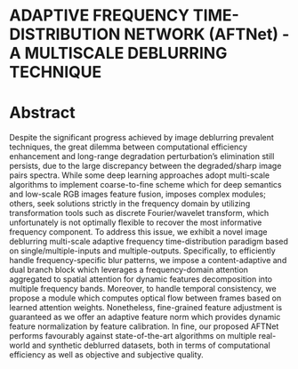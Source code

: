 # ADAPTIVE FREQUENCY TIME-DISTRIBUTION NETWORK (AFTNet) - A MULTISCALE DEBLURRING TECHNIQUE
# Abstract
Despite the significant progress achieved by image deblurring prevalent techniques, the great dilemma between computational efficiency enhancement and long-range degradation perturbation’s elimination still persists, due to the large discrepancy between the degraded/sharp image pairs spectra. While some deep learning approaches adopt multi-scale algorithms to implement coarse-to-fine scheme which for deep semantics and low-scale RGB images feature fusion, imposes complex modules; others, seek solutions strictly in the frequency domain by utilizing transformation tools such as discrete Fourier/wavelet transform, which unfortunately is not optimally flexible to recover the most informative frequency component. To address this issue, we exhibit a novel image deblurring multi-scale adaptive frequency time-distribution paradigm based on single/multiple-inputs and multiple-outputs. Specifically, to efficiently handle frequency-specific blur patterns, we impose a content-adaptive and dual branch block which leverages a frequency-domain attention aggregated to spatial attention for dynamic features decomposition into multiple frequency bands. Moreover, to handle temporal consistency, we propose a module which computes optical flow between frames based on learned attention weights. Nonetheless, fine-grained feature adjustment is guaranteed as we offer an adaptive feature norm which provides dynamic feature normalization by feature calibration. In fine, our proposed AFTNet performs favourably against state-of-the-art algorithms on multiple real-world and synthetic deblurred datasets, both in terms of computational efficiency as well as objective and subjective quality.
